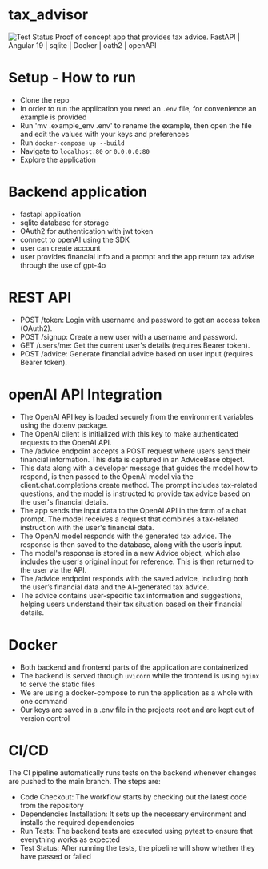 # tax_advisor
![Test Status](https://img.shields.io/github/workflow/status/myusername/myrepo/backend-ci.yml?label=tests&logo=github&style=flat-square)
Proof of concept app that provides tax advice. FastAPI | Angular 19 | sqlite | Docker | oath2 | openAPI

# Setup - How to run
- Clone the repo
- In order to run the application you need an `.env` file, for convenience an example is provided
- Run 'mv .example_env .env' to rename the example, then open the file and edit the values with your keys and preferences
- Run `docker-compose up --build`
- Navigate to `localhost:80` or `0.0.0.0:80`
- Explore the application

# Backend application
- fastapi application
- sqlite database for storage
- OAuth2 for authentication with jwt token
- connect to openAI using the SDK
- user can create account
- user provides financial info and a prompt and the app return tax advise through the use of gpt-4o

# REST API
- POST /token: Login with username and password to get an access token (OAuth2).
- POST /signup: Create a new user with a username and password.
- GET /users/me: Get the current user's details (requires Bearer token).
- POST /advice: Generate financial advice based on user input (requires Bearer token).

# openAI API Integration
- The OpenAI API key is loaded securely from the environment variables using the dotenv package.
- The OpenAI client is initialized with this key to make authenticated requests to the OpenAI API.
- The /advice endpoint accepts a POST request where users send their financial information. This data is captured in an AdviceBase object.
- This data along with a developer message that guides the model how to respond, is then passed to the OpenAI model via the client.chat.completions.create method. The prompt includes tax-related questions, and the model is instructed to provide tax advice based on the user's financial details.
- The app sends the input data to the OpenAI API in the form of a chat prompt. The model receives a request that combines a tax-related instruction with the user's financial data.
- The OpenAI model responds with the generated tax advice. The response is then saved to the database, along with the user’s input.
- The model's response is stored in a new Advice object, which also includes the user's original input for reference. This is then returned to the user via the API.
- The /advice endpoint responds with the saved advice, including both the user’s financial data and the AI-generated tax advice.
- The advice contains user-specific tax information and suggestions, helping users understand their tax situation based on their financial details.

# Docker
- Both backend and frontend parts of the application are containerized
- The backend is served through `uvicorn` while the frontend is using `nginx` to serve the static files
- We are using a docker-compose to run the application as a whole with one command
- Our keys are saved in a .env file in the projects root and are kept out of version control

# CI/CD
The CI pipeline automatically runs tests on the backend whenever changes are pushed to the main branch. The steps are:
- Code Checkout: The workflow starts by checking out the latest code from the repository
- Dependencies Installation: It sets up the necessary environment and installs the required dependencies
- Run Tests: The backend tests are executed using pytest to ensure that everything works as expected
- Test Status: After running the tests, the pipeline will show whether they have passed or failed
